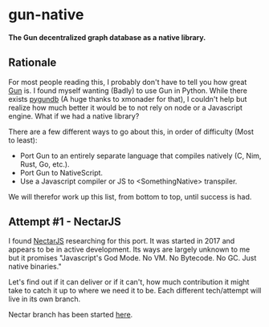 # gun-native

#### The Gun decentralized graph database as a native library.

## Rationale

For most people reading this, I probably don't have to tell you how great [Gun](https://github.com/amark/gun) is. I
found myself wanting (Badly) to use Gun in Python. While there exists [pygundb](https://github.com/xmonader/pygundb)
(A huge thanks to xmonader for that), I couldn't help but realize how much better it would be to not rely on node
or a Javascript engine. What if we had a native library?

There are a few different ways to go about this, in order of difficulty (Most to least):

* Port Gun to an entirely separate language that compiles natively (C, Nim, Rust, Go, etc.).
* Port Gun to NativeScript.
* Use a Javascript compiler or JS to \<SomethingNative> transpiler.

We will therefor work up this list, from bottom to top, until success is had.

## Attempt #1 - NectarJS

I found [NectarJS](https://github.com/NectarJS/nectarjs) researching for this port. It was started in 2017 and appears
to be in active development. Its ways are largely unknown to me but it promises "Javascript's God Mode. No VM. No
Bytecode. No GC. Just native binaries."

Let's find out if it can deliver or if it can't, how much contribution it might take to catch it up to
where we need it to be. Each different tech/attempt will live in its own branch.

Nectar branch has been started [here](https://github.com/TensorTom/gun-native/tree/nectar).